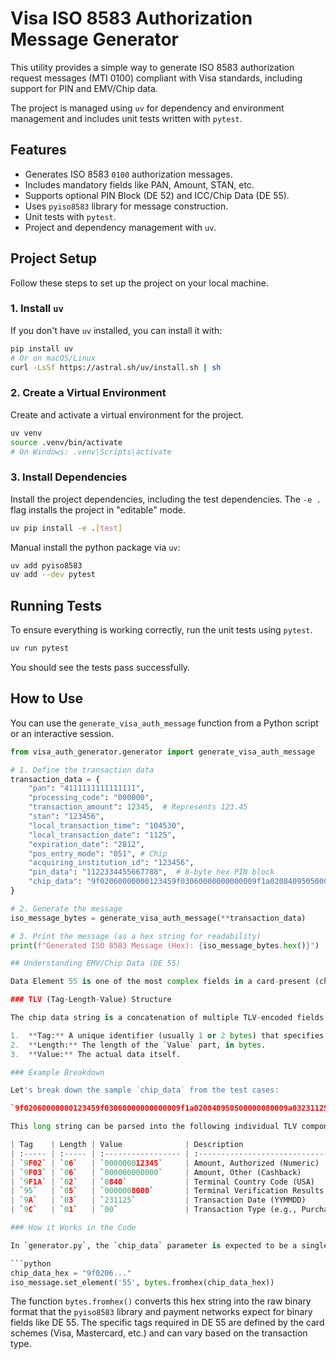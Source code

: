 # Visa ISO 8583 Authorization Message Generator

This utility provides a simple way to generate ISO 8583 authorization request messages (MTI 0100) compliant with Visa standards, including support for PIN and EMV/Chip data.

The project is managed using `uv` for dependency and environment management and includes unit tests written with `pytest`.

## Features

- Generates ISO 8583 `0100` authorization messages.
- Includes mandatory fields like PAN, Amount, STAN, etc.
- Supports optional PIN Block (DE 52) and ICC/Chip Data (DE 55).
- Uses `pyiso8583` library for message construction.
- Unit tests with `pytest`.
- Project and dependency management with `uv`.

## Project Setup

Follow these steps to set up the project on your local machine.

### 1. Install `uv`

If you don't have `uv` installed, you can install it with:
```bash
pip install uv
# Or on macOS/Linux
curl -LsSf https://astral.sh/uv/install.sh | sh
```

### 2. Create a Virtual Environment

Create and activate a virtual environment for the project.

```bash
uv venv
source .venv/bin/activate
# On Windows: .venv\Scripts\activate
```

### 3. Install Dependencies

Install the project dependencies, including the test dependencies. The `-e .` flag installs the project in "editable" mode.

```bash
uv pip install -e .[test]
```

Manual install the python package via `uv`:

```bash
uv add pyiso8583
uv add --dev pytest
```

## Running Tests

To ensure everything is working correctly, run the unit tests using `pytest`.

```bash
uv run pytest
```

You should see the tests pass successfully.

## How to Use

You can use the `generate_visa_auth_message` function from a Python script or an interactive session.

```python
from visa_auth_generator.generator import generate_visa_auth_message

# 1. Define the transaction data
transaction_data = {
    "pan": "4111111111111111",
    "processing_code": "000000",
    "transaction_amount": 12345,  # Represents 123.45
    "stan": "123456",
    "local_transaction_time": "104530",
    "local_transaction_date": "1125",
    "expiration_date": "2812",
    "pos_entry_mode": "051", # Chip
    "acquiring_institution_id": "123456",
    "pin_data": "1122334455667788",  # 8-byte hex PIN block
    "chip_data": "9f02060000000123459f03060000000000009f1a020840950500000080009a032311259c0100" # Sample EMV data
}

# 2. Generate the message
iso_message_bytes = generate_visa_auth_message(**transaction_data)

# 3. Print the message (as a hex string for readability)
print(f"Generated ISO 8583 Message (Hex): {iso_message_bytes.hex()}")

## Understanding EMV/Chip Data (DE 55)

Data Element 55 is one of the most complex fields in a card-present (chip) transaction. It doesn't contain a single value but rather a collection of data objects from the chip card and the terminal. This data is encoded using a **Tag-Length-Value (TLV)** format.

### TLV (Tag-Length-Value) Structure

The chip data string is a concatenation of multiple TLV-encoded fields. Each field consists of:

1.  **Tag:** A unique identifier (usually 1 or 2 bytes) that specifies the type of data (e.g., `9F02` for Transaction Amount).
2.  **Length:** The length of the `Value` part, in bytes.
3.  **Value:** The actual data itself.

### Example Breakdown

Let's break down the sample `chip_data` from the test cases:

`9f02060000000123459f03060000000000009f1a020840950500000080009a032311259c0100`

This long string can be parsed into the following individual TLV components:

| Tag    | Length | Value              | Description                     |
| :----- | :----- | :----------------- | :------------------------------ |
| `9F02` | `06`   | `000000012345`     | Amount, Authorized (Numeric)    |
| `9F03` | `06`   | `000000000000`     | Amount, Other (Cashback)        |
| `9F1A` | `02`   | `0840`             | Terminal Country Code (USA)     |
| `95`   | `05`   | `0000008000`       | Terminal Verification Results   |
| `9A`   | `03`   | `231125`           | Transaction Date (YYMMDD)       |
| `9C`   | `01`   | `00`               | Transaction Type (e.g., Purchase) |

### How it Works in the Code

In `generator.py`, the `chip_data` parameter is expected to be a single hexadecimal string containing all the necessary TLV-encoded data concatenated together.

```python
chip_data_hex = "9f0206..."
iso_message.set_element('55', bytes.fromhex(chip_data_hex))
```

The function `bytes.fromhex()` converts this hex string into the raw binary format that the `pyiso8583` library and payment networks expect for binary fields like DE 55. The specific tags required in DE 55 are defined by the card schemes (Visa, Mastercard, etc.) and can vary based on the transaction type.
```